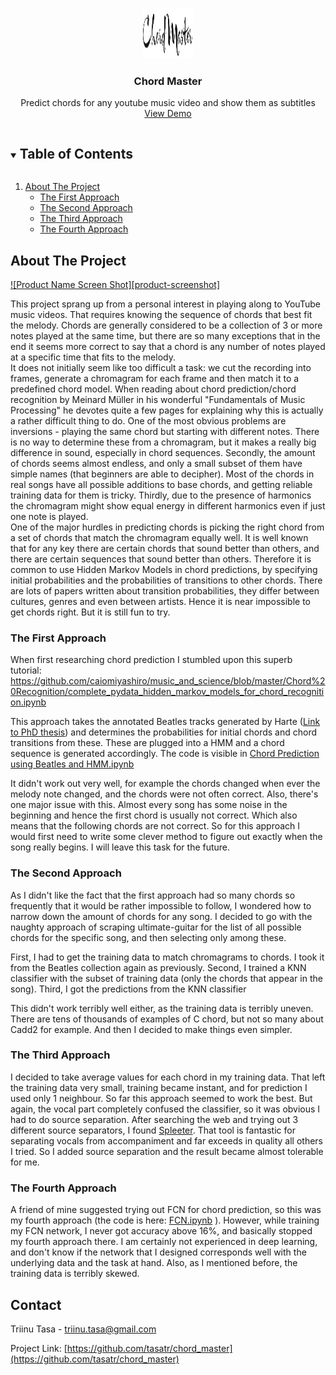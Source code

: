 


<!-- PROJECT LOGO -->
<br />
<p align="center">
    <img src="https://github.com/tasatr/chord_master/blob/master/images/chordmaster.jpg" alt="Logo" width="80" height="80">

  <h3 align="center">Chord Master</h3>

  <p align="center">
    Predict chords for any youtube music video and show them as subtitles
    <br />
    <a href="https://github.com/tasatr/chord_master">View Demo</a>
  </p>
</p>



<!-- TABLE OF CONTENTS -->
<details open="open">
  <summary><h2 style="display: inline-block">Table of Contents</h2></summary>
  <ol>
    <li>
      <a href="#about-the-project">About The Project</a>
      <ul>
        <li><a href="#The First Approach">The First Approach</a></li>
        <li><a href="#second-approach">The Second Approach</a></li>
        <li><a href="#third-approach">The Third Approach</a></li>
        <li><a href="fourth-approach">The Fourth Approach</a></li>
      </ul>
    </li>

  </ol>
</details>



<!-- ABOUT THE PROJECT -->
## About The Project

[![Product Name Screen Shot][product-screenshot]](https://example.com)

This project sprang up from a personal interest in playing along to YouTube music videos. That requires knowing the sequence of chords that best fit the melody. Chords are generally considered to be a collection of 3 or more notes played at the same time, but there are so many exceptions that in the end it seems more correct to say that a chord is any number of notes played at a specific time that fits to the melody.
<br/>
It does not initially seem like too difficult a task: we cut the recording into frames, generate a chromagram for each frame and then match it to a predefined chord model. When reading about chord prediction/chord recognition by Meinard Müller in his wonderful "Fundamentals of Music Processing" he devotes quite a few pages for explaining why this is actually a rather difficult thing to do. One of the most obvious problems are inversions - playing the same chord but starting with different notes. There is no way to determine these from a chromagram, but it makes a really big difference in sound, especially in chord sequences. Secondly, the amount of chords seems almost endless, and only a small subset of them have simple names (that beginners are able to decipher). Most of the chords in real songs have all possible additions to base chords, and getting reliable training data for them is tricky. Thirdly, due to the presence of harmonics the chromagram might show equal energy in different harmonics even if just one note is played.
<br/>
One of the major hurdles in predicting chords is picking the right chord from a set of chords that match the chromagram equally well. It is well known that for any key there are certain chords that sound better than others, and there are certain sequences that sound better than others. Therefore it is common to use Hidden Markov Models in chord predictions, by specifying initial probabilities and the probabilities of transitions to other chords. There are lots of papers written about transition probabilities, they differ between cultures, genres and even between artists. Hence it is near impossible to get chords right. But it is still fun to try.

### The First Approach

When first researching chord prediction I stumbled upon this superb tutorial:
https://github.com/caiomiyashiro/music_and_science/blob/master/Chord%20Recognition/complete_pydata_hidden_markov_models_for_chord_recognition.ipynb

This approach takes the annotated Beatles tracks generated by Harte (<a href="https://code.soundsoftware.ac.uk/attachments/download/330/chris_harte_phd_thesis.pdf">Link to PhD thesis</a>) and determines the probabilities for initial chords and chord transitions from these. These are plugged into a HMM and a chord sequence is generated accordingly. The code is visible in
[Chord Prediction using Beatles and HMM.ipynb](https://github.com/tasatr/chord_master/blob/master/Chord%20Prediction%20using%20Beatles%20and%20HMM.ipynb)

It didn't work out very well, for example the chords changed when ever the melody note changed, and the chords were not often correct.
Also, there's one major issue with this. Almost every song has some noise in the beginning and hence the first chord is usually not correct. Which also means that the following chords are not correct. So for this approach I would first need to write some clever method to figure out exactly when the song really begins. I will leave this task for the future.


### The Second Approach

As I didn't like the fact that the first approach had so many chords so frequently that it would be rather impossible to follow, I wondered how to narrow down the amount of chords for any song. I decided to go with the naughty approach of scraping ultimate-guitar for the list of all possible chords for the specific song, and then selecting only among these.

First, I had to get the training data to match chromagrams to chords. I took it from the Beatles collection again as previously.
Second, I trained a KNN classifier with the subset of training data (only the chords that appear in the song).
Third, I got the predictions from the KNN classifier

This didn't work terribly well either, as the training data is terribly uneven. There are tens of thousands of examples of C chord, but not so many about Cadd2 for example. And then I decided to make things even simpler.

### The Third Approach

I decided to take average values for each chord in my training data. That left the training data very small, training became instant, and for prediction I used only 1 neighbour. So far this approach seemed to work the best. But again, the vocal part completely confused the classifier, so it was obvious I had to do source separation. After searching the web and trying out 3 different source separators, I found <a href="https://github.com/deezer/spleeter">Spleeter</a>. That tool is fantastic for separating vocals from accompaniment and far exceeds in quality all others I tried. So I added source separation and the result became almost tolerable for me.

### The Fourth Approach
A friend of mine suggested trying out FCN for chord prediction, so this was my fourth approach (the code is here: [FCN.ipynb](https://github.com/tasatr/chord_master/blob/master/FCN.ipynb)
). However, while training my FCN network, I never got accuracy above 16%, and basically stopped my fourth approach there. I am certainly not experienced in deep learning, and don't know if the network that I designed corresponds well with the underlying data and the task at hand. Also, as I mentioned before, the training data is terribly skewed.


<!-- CONTACT -->
## Contact

Triinu Tasa - triinu.tasa@gmail.com

Project Link: [https://github.com/tasatr/chord_master](https://github.com/tasatr/chord_master)




<!-- MARKDOWN LINKS & IMAGES -->
<!-- https://www.markdownguide.org/basic-syntax/#reference-style-links -->
[contributors-shield]: https://img.shields.io/github/contributors/github_username/repo.svg?style=for-the-badge
[contributors-url]: https://github.com/github_username/repo/graphs/contributors
[forks-shield]: https://img.shields.io/github/forks/github_username/repo.svg?style=for-the-badge
[forks-url]: https://github.com/github_username/repo/network/members
[stars-shield]: https://img.shields.io/github/stars/github_username/repo.svg?style=for-the-badge
[stars-url]: https://github.com/github_username/repo/stargazers
[issues-shield]: https://img.shields.io/github/issues/github_username/repo.svg?style=for-the-badge
[issues-url]: https://github.com/github_username/repo/issues
[license-shield]: https://img.shields.io/github/license/github_username/repo.svg?style=for-the-badge
[license-url]: https://github.com/github_username/repo/blob/master/LICENSE.txt
[linkedin-shield]: https://img.shields.io/badge/-LinkedIn-black.svg?style=for-the-badge&logo=linkedin&colorB=555
[linkedin-url]: https://linkedin.com/in/github_username
